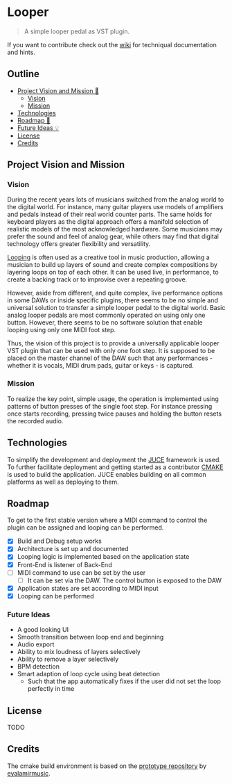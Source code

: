 # Looper
> A simple looper pedal as VST plugin.

If you want to contribute check out the [wiki](https://github.com/lnrd96/looper/wiki) for techniqual documentation and hints.

## Outline
- [Project Vision and Mission 🚀](#project-vision-and-mission)
  - [Vision](#vision)
  - [Mission](#mission)
- [Technologies](#technologies)
- [Roadmap 🏁](#roadmap)
- [Future Ideas 💡](#future-ideas)
- [License](#license)
- [Credits](#credits)

## Project Vision and Mission
### Vision

During the recent years lots of musicians switched from the analog world to the digital world.
For instance, many guitar players use models of amplifiers and pedals instead of their
real world counter parts. The same holds for keyboard players as the digital approach offers a manifold selection of realistic models of the most acknowledged hardware. Some musicians may prefer the sound and feel of analog gear, while others may find that digital technology offers greater flexibility and versatility.

[Looping](https://youtu.be/oc0yCiCvy6Y?t=144) is often used as a creative tool in music production, allowing a musician to build up layers of sound and create complex compositions by layering loops on top of each other. It can be used live, in performance, to create a backing track or to improvise over a repeating groove.

However, aside from different, and quite complex, live performance options in some DAWs or inside specific plugins, there seems to be no simple and universal solution to transfer a simple looper pedal to the digital world. Basic analog looper pedals are most commonly operated on using only one button. However, there seems to be no software solution that enable looping using only one MIDI foot step.

Thus, the vision of this project is to provide a universally applicable looper VST plugin that can be
used with only one foot step. It is supposed to be placed on the master channel of the DAW such that any performances - whether it is vocals, MIDI drum pads, guitar or keys - is captured.

### Mission
To realize the key point, simple usage, the operation is implemented using patterns of button presses of the single foot step. For instance pressing once starts recording, pressing twice pauses and holding the button resets the recorded audio. 

## Technologies
To simplify the development and deployment the [JUCE](https://juce.com/) framework is used.
To further facilitate deployment and getting started as a contributor [CMAKE](https://cmake.org/) is used to build the application. JUCE enables building on all common platforms as well as deploying to them.

## Roadmap
To get to the first stable version where a MIDI command to control the plugin can be assigned and looping can be performed.

- [x] Build and Debug setup works
- [x] Architecture is set up and documented
- [x] Looping logic is implemented based on the application state
- [x] Front-End is listener of Back-End
- [ ] MIDI command to use can be set by the user
  - [ ] It can be set via the DAW. The control button is exposed to the DAW
- [x] Application states are set according to MIDI input
- [x] Looping can be performed

### Future Ideas 
- A good looking UI
- Smooth transition between loop end and beginning
- Audio export
- Ability to mix loudness of layers selectively
- Ability to remove a layer selectively
- BPM detection
- Smart adaption of loop cycle using beat detection
  - Such that the app automatically fixes if the user did not set the loop perfectly in time

## License
TODO

## Credits
The cmake build environment is based on the [prototype repository](https://github.com/eyalamirmusic/JUCECmakeRepoPrototype) by [eyalamirmusic](https://github.com/eyalamirmusic/JUCECmakeRepoPrototype/commits?author=eyalamirmusic).
